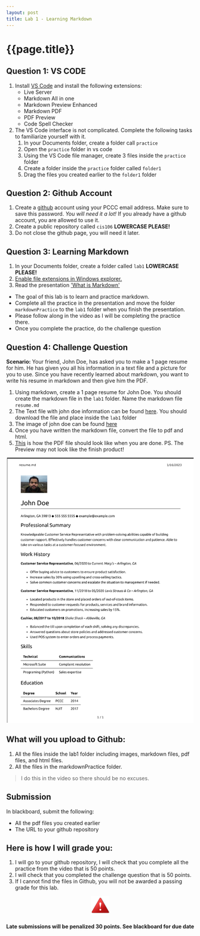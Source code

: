 ```yaml
---
layout: post
title: Lab 1 - Learning Markdown
---
```


# {{page.title}}

## Question 1: VS CODE

1. Install [VS Code](https://code.visualstudio.com/) and install the following extensions:
   * Live Server
   * Markdown All in one
   * Markdown Preview Enhanced
   * Markdown PDF
   * PDF Preview
   * Code Spell Checker
2. The VS Code interface is not complicated. Complete the following tasks to familiarize yourself with it. 
   1. In your Documents folder, create a folder call `practice`
   2. Open the `practice` folder in vs code
   3. Using the VS Code file manager, create 3 files inside the `practice` folder
   4. Create a folder inside the `practice` folder  called `folder1`
   5. Drag the files you created earlier to the `folder1` folder


## Question 2: Github Account

1. Create a [github](https://github.com/) account using your PCCC email address. Make sure to save this password. *You will need it a lot!* If you already have a github account, you are allowed to use it.
2. Create a public repository called `cis106`  **LOWERCASE PLEASE!**
3. Do not close the github page, you will need it later.
  
## Question 3: Learning Markdown
1. In your Documents folder, create a folder called `lab1` **LOWERCASE PLEASE!**
2. [Enable file extensions in Windows explorer.](https://rapurl.live/oy1)
3. Read the presentation ['What is Markdown'](https://rapurl.live/va6)
* The goal of this lab is to learn and practice markdown. 
* Complete all the practice in the presentation and move the folder `markdownPractice` to the `lab1` folder when you finish the presentation.
* Please follow along in the video as I will be completing the practice there. 
* Once you complete the practice, do the challenge question


## Question 4: Challenge Question
**Scenario:** Your friend, John Doe, has asked you to make a 1 page resume for him. He has given you all his information in a text file and a picture for you to use. Since you have recently learned about markdown, you want to write his resume in markdown and then give him the PDF.

1. Using markdown, create a 1 page resume for John Doe. You should create the markdown file in the `lab1` folder. Name the markdown file `resume.md`
2. The Text file with john doe information can be found [here](/assets/lab1files/johndoeinfo.txt). You should download the file and place inside the `lab1` folder
3. The image of john doe can be found [here](/assets/lab1files/johndoe.jpeg)
4. Once you have written the markdown file, convert the file to pdf and html. 
5. [This](/assets/lab1files/resume.png) is how the PDF file should look like when you are done. PS. The Preview may not look like the finish product!

<p align="center" style="display:block"> 
<img src="/assets/lab1files/resume.png" width="500">
</p>


## What will you upload to Github:
1. All the files inside the lab1 folder including images, markdown files, pdf files, and html files.
2. All the files in the markdownPractice folder.


> I do this in the video so there should be no excuses. 


## Submission
In blackboard, submit the following:
* All the pdf files you created earlier
* The URL to your github repository

## Here is how I will grade you:
1. I will go to your github repository, I will check that you complete all the practice from the video that is 50 points.
2. I will check that you completed the challenge question that is 50 points.
3. If I cannot find the files in Github, you will not be awarded a passing grade for this lab.

<p align="center" style="display:block"><img src="/assets/warning-icon.png" width="50" /></p>

#### Late submissions will be penalized 30 points. See blackboard for due date
